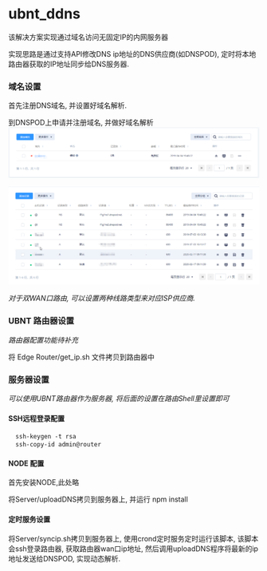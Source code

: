 # ubnt_ddns
该解决方案实现通过域名访问无固定IP的内网服务器

实现思路是通过支持API修改DNS ip地址的DNS供应商(如DNSPOD), 定时将本地路由器获取的IP地址同步给DNS服务器. 

### 域名设置
首先注册DNS域名, 并设置好域名解析. 

到DNSPOD上申请并注册域名, 并做好域名解析
![dnspod](pic/20200217133729.png)

![resolve](pic/20200217133849.png)

*对于双WAN口路由, 可以设置两种线路类型来对应ISP供应商.*

### UBNT 路由器设置
*路由器配置功能待补充*

将 Edge Router/get_ip.sh 文件拷贝到路由器中

### 服务器设置
*可以使用UBNT路由器作为服务器, 将后面的设置在路由Shell里设置即可*

#### SSH远程登录配置

  ```shell
    ssh-keygen -t rsa
    ssh-copy-id admin@router
  ```

#### NODE 配置
首先安装NODE,此处略

将Server/uploadDNS拷贝到服务器上, 并运行 npm install

#### 定时服务设置
将Server/syncip.sh拷贝到服务器上, 使用crond定时服务定时运行该脚本, 该脚本会ssh登录路由器, 获取路由器wan口ip地址, 然后调用uploadDNS程序将最新的ip地址发送给DNSPOD, 实现动态解析. 

